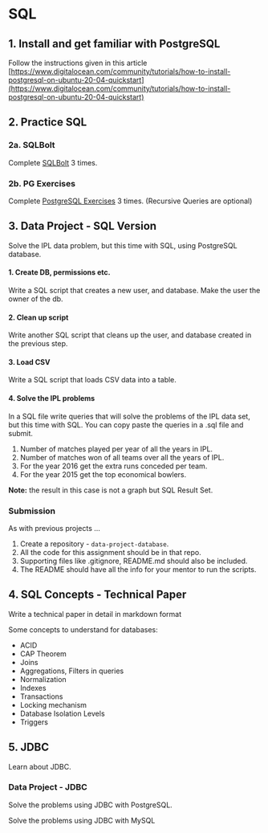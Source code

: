 # SQL

## 1. Install and get familiar with PostgreSQL

Follow the instructions given in this article
[https://www.digitalocean.com/community/tutorials/how-to-install-postgresql-on-ubuntu-20-04-quickstart](https://www.digitalocean.com/community/tutorials/how-to-install-postgresql-on-ubuntu-20-04-quickstart)

## 2. Practice SQL

### 2a. SQLBolt

Complete [SQLBolt](https://sqlbolt.com/) 3 times.

### 2b. PG Exercises

Complete [PostgreSQL Exercises](https://pgexercises.com/) 3 times. (Recursive Queries are optional)

## 3. Data Project - SQL Version

Solve the IPL data problem, but this time with SQL, using PostgreSQL database.

#### 1. Create DB, permissions etc.
Write a SQL script that creates a new user, and database. Make the user the owner of the db.

#### 2. Clean up script
Write another SQL script that cleans up the user, and database created in the previous step.

#### 3. Load CSV
Write a SQL script that loads CSV data into a table.

#### 4. Solve the IPL problems
In a SQL file write queries that will solve the problems of the IPL data set, but this time with SQL. You can copy paste the queries in a .sql file and submit.

1. Number of matches played per year of all the years in IPL.
2. Number of matches won of all teams over all the years of IPL.
3. For the year 2016 get the extra runs conceded per team.
4. For the year 2015 get the top economical bowlers.

**Note:** the result in this case is not a graph but SQL Result Set.

### Submission
As with previous projects ...

1. Create a repository - `data-project-database`.
2. All the code for this assignment should be in that repo.
3. Supporting files like .gitignore, README.md should also be included.
4. The README should have all the info for your mentor to run the scripts.

## 4. SQL Concepts - Technical Paper

Write a technical paper in detail in markdown format

Some concepts to understand for databases:
* ACID
* CAP Theorem
* Joins
* Aggregations, Filters in queries
* Normalization
* Indexes
* Transactions
* Locking mechanism
* Database Isolation Levels
* Triggers

## 5. JDBC

Learn about JDBC.

### Data Project - JDBC

Solve the problems using JDBC with PostgreSQL.

Solve the problems using JDBC with MySQL
